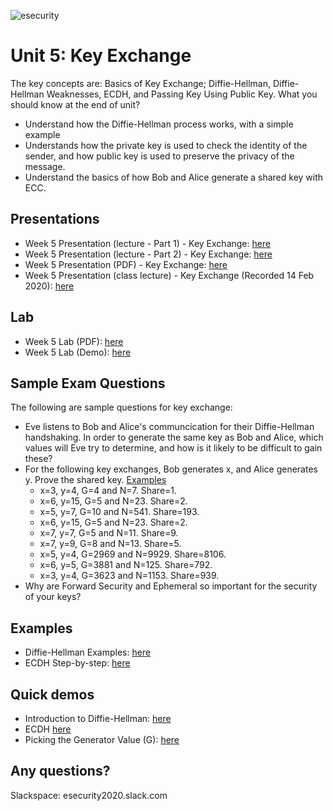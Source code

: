 ![esecurity](https://raw.githubusercontent.com/billbuchanan/esecurity/master/z_associated/esecurity_graphics.jpg)

# Unit 5: Key Exchange
The key concepts are: Basics of Key Exchange; Diffie-Hellman, Diffie-Hellman Weaknesses, ECDH, and Passing Key Using Public Key.
What you should know at the end of unit?

* Understand how the Diffie-Hellman process works, with a simple example
* Understands how the private key is used to check the identity of the sender, and how public key is used to preserve the privacy of the message.
* Understand the basics of how Bob and Alice generate a shared key with ECC.

## Presentations

* Week 5 Presentation (lecture - Part 1) - Key Exchange: [here](https://youtu.be/l_osjo8r13Q)
* Week 5 Presentation (lecture - Part 2) - Key Exchange: [here](https://youtu.be/95AuvZNm0Yg)
* Week 5 Presentation (PDF) - Key Exchange: [here](https://asecuritysite.com/public/unit05_key_exchange.pdf)
* Week 5 Presentation (class lecture) - Key Exchange (Recorded 14 Feb 2020): [here](https://youtu.be/WIkDh_5198M)

## Lab

* Week 5 Lab (PDF): [here](https://github.com/billbuchanan/esecurity/blob/master/unit05_key_exchange/lab/new_lab05.pdf)
* Week 5 Lab (Demo): [here](https://www.youtube.com/watch?v=Lnw4FhiOwiU&feature=youtu.be)

## Sample Exam Questions

The following are sample questions for key exchange:

* Eve listens to Bob and Alice's communcication for their Diffie-Hellman handshaking. In order to generate the same key as Bob and Alice, which values will Eve try to determine, and how is it likely to be difficult to gain these?
* For the following key exchanges, Bob generates x, and Alice generates y. Prove the shared key. [Examples](https://asecuritysite.com/public/diffie_examples.pdf)
  * x=3, y=4, G=4 and N=7. Share=1.
  * x=6, y=15, G=5 and N=23. Share=2.
  * x=5, y=7, G=10 and N=541. Share=193.
  * x=6, y=15, G=5 and N=23. Share=2.
  * x=7, y=7, G=5 and N=11. Share=9.
  * x=7, y=9, G=8 and N=13. Share=5.
  * x=5, y=4, G=2969 and N=9929. Share=8106.
  * x=6, y=5, G=3881 and N=125. Share=792.
  * x=3, y=4, G=3623 and N=1153. Share=939.
* Why are Forward Security and Ephemeral so important for the security of your keys?

## Examples

* Diffie-Hellman Examples: [here](https://asecuritysite.com/public/diffie_examples.pdf)
* ECDH Step-by-step: [here](https://asecuritysite.com/encryption/js08)

## Quick demos

* Introduction to Diffie-Hellman: [here](https://www.youtube.com/watch?v=wyNPhNAsmJ0)
* ECDH [here](https://youtu.be/uQQz3MX-d8I)
* Picking the Generator Value (G): [here](https://www.youtube.com/watch?v=-TjSuch3VGU)

## Any questions?

Slackspace: esecurity2020.slack.com
